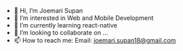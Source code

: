 - 👋 Hi, I’m Joemari Supan
- 👀 I’m interested in Web and Mobile Development
- 🌱 I’m currently learning react-native
- 💞️ I’m looking to collaborate on ...
- 📫 How to reach me:
  Email: joemari.supan18@gmail.com

<!---
siLvercross02/siLvercross02 is a ✨ special ✨ repository because its `README.md` (this file) appears on your GitHub profile.
You can click the Preview link to take a look at your changes.
--->

